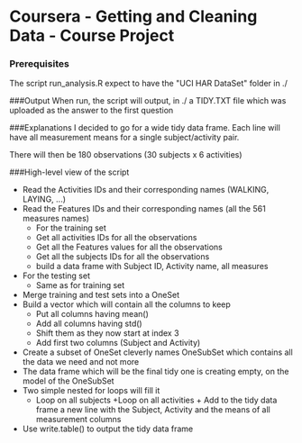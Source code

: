 # Coursera - Getting and Cleaning Data - Course Project

### Prerequisites
The script run_analysis.R expect to have the "UCI HAR DataSet" folder in ./

###Output
When run, the script will output, in ./ a TIDY.TXT file which was uploaded as the answer to the first question

###Explanations
I decided to go for a wide tidy data frame.
Each line will have all measurement means for a single subject/activity pair.

There will then be 180 observations (30 subjects x 6 activities)

###High-level view of the script

* Read the Activities IDs and their corresponding names (WALKING, LAYING, ...)
* Read the Features IDs and their corresponding names (all the 561 measures names)
    + For the training set
    + Get all activities IDs for all the observations
    + Get all the Features values for all the observations
    + Get all the subjects IDs for all the observations
    + build a data frame with Subject ID, Activity name, all measures
* For the testing set
    + Same as for training set
* Merge training and test sets into a OneSet
* Build a vector which will contain all the columns to keep
    + Put all columns having mean()
    + Add all columns having std()
    + Shift them as they now start at index 3
    + Add first two columns (Subject and Activity)
* Create a subset of OneSet cleverly names OneSubSet which contains all the data we need and not more
* The data frame which will be the final tidy one is creating empty, on the model of the OneSubSet
* Two simple nested for loops will fill it
    + Loop on all subjects
        +Loop on all activities
            + Add to the tidy data frame a new line with the Subject, Activity and the means of all measurement columns
* Use write.table() to output the tidy data frame